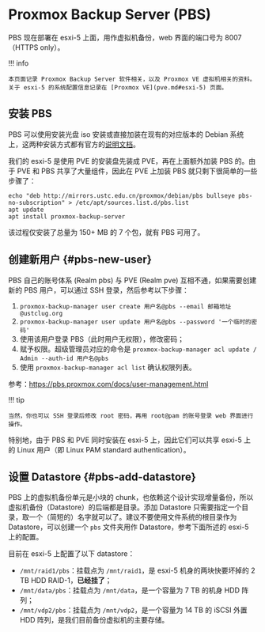 # Proxmox Backup Server (PBS)

PBS 现在部署在 esxi-5 上面，用作虚拟机备份，web 界面的端口号为 8007（HTTPS only）。

!!! info

    本页面记录 Proxmox Backup Server 软件相关，以及 Proxmox VE 虚拟机相关的资料。关于 esxi-5 的系统配置信息记录在 [Proxmox VE](pve.md#esxi-5) 页面。

## 安装 PBS

PBS 可以使用安装光盘 iso 安装或直接加装在现有的对应版本的 Debian 系统上，这两种安装方式都有官方的[说明文档][pbs-installation]。

我们的 esxi-5 是使用 PVE 的安装盘先装成 PVE，再在上面额外加装 PBS 的。由于 PVE 和 PBS 共享了大量组件，因此在 PVE 上加装 PBS 就只剩下很简单的一些步骤了：

```shell
echo "deb http://mirrors.ustc.edu.cn/proxmox/debian/pbs bullseye pbs-no-subscription" > /etc/apt/sources.list.d/pbs.list
apt update
apt install proxmox-backup-server
```

该过程仅安装了总量为 150+ MB 的 7 个包，就有 PBS 可用了。

  [pbs-installation]: https://pbs.proxmox.com/docs/installation.html

## 创建新用户 {#pbs-new-user}

PBS 自己的账号体系 (Realm pbs) 与 PVE (Realm pve) 互相不通，如果需要创建新的 PBS 用户，可以通过 SSH 登录，然后参考以下步骤：

1. `proxmox-backup-manager user create 用户名@pbs --email 邮箱地址@ustclug.org`
2. `proxmox-backup-manager user update 用户名@pbs --password '一个临时的密码'`
3. 使用该用户登录 PBS（此时用户无权限），修改密码；
4. 赋予权限。超级管理员对应的命令是 `proxmox-backup-manager acl update / Admin --auth-id 用户名@pbs`
5. 使用 `proxmox-backup-manager acl list` 确认权限列表。

参考：<https://pbs.proxmox.com/docs/user-management.html>

!!! tip

    当然，你也可以 SSH 登录后修改 root 密码，再用 root@pam 的账号登录 web 界面进行操作。

特别地，由于 PBS 和 PVE 同时安装在 esxi-5 上，因此它们可以共享 esxi-5 上的 Linux 用户（即 Linux PAM standard authentication）。

## 设置 Datastore {#pbs-add-datastore}

PBS 上的虚拟机备份单元是小块的 chunk，也依赖这个设计实现增量备份，所以虚拟机备份（Datastore）的后端都是目录。添加 Datastore 只需要指定一个目录，取一个（简短的）名字就可以了。建议不要使用文件系统的根目录作为 Datastore，可以创建一个 `pbs` 文件夹用作 Datastore，参考下面所述的 esxi-5 上的配置。

目前在 esxi-5 上配置了以下 datastore：

- `/mnt/raid1/pbs`：挂载点为 `/mnt/raid1`，是 esxi-5 机身的两块快要坏掉的 2 TB HDD RAID-1，**已经挂了**；
- `/mnt/data/pbs`：挂载点为 `/mnt/data`，是一个容量为 7 TB 的机身 HDD 阵列；
- `/mnt/vdp2/pbs`：挂载点为 `/mnt/vdp2`，是一个容量为 14 TB 的 iSCSI 外置 HDD 阵列，是我们目前备份虚拟机的主要存储。

